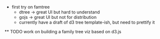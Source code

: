 * first try on famtree
	* dtree -> great UI but hard to understand
	* gojs -> great UI but not for distribution
	* currently have a draft of d3 tree template-ish, but need to prettify it 

** TODO
	work on building a family tree viz based on d3.js
